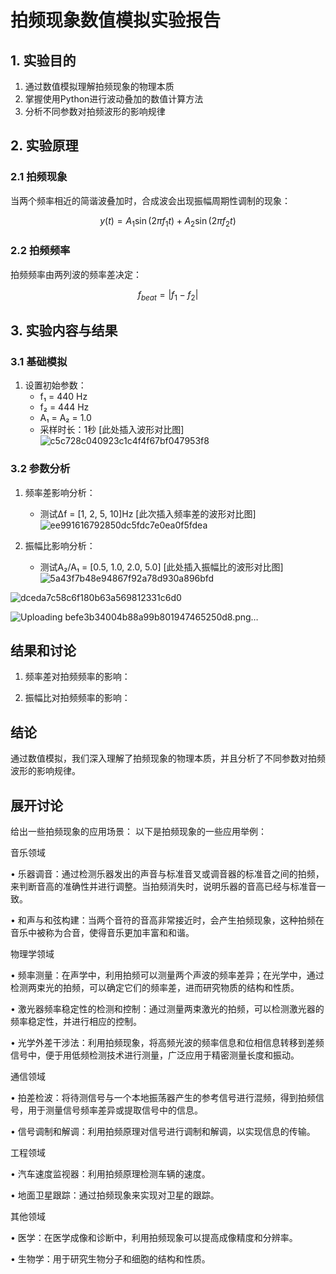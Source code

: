 # 拍频现象数值模拟实验报告

## 1. 实验目的
1. 通过数值模拟理解拍频现象的物理本质
2. 掌握使用Python进行波动叠加的数值计算方法
3. 分析不同参数对拍频波形的影响规律

## 2. 实验原理
### 2.1 拍频现象
当两个频率相近的简谐波叠加时，合成波会出现振幅周期性调制的现象：

$$
y(t) = A_1\sin(2\pi f_1 t) + A_2\sin(2\pi f_2 t)
$$

### 2.2 拍频频率
拍频频率由两列波的频率差决定：

$$
f_{beat} = |f_1 - f_2|
$$


## 3. 实验内容与结果

### 3.1 基础模拟
1. 设置初始参数：
   - f₁ = 440 Hz
   - f₂ = 444 Hz 
   - A₁ = A₂ = 1.0
   - 采样时长：1秒
[此处插入波形对比图]
![c5c728c040923c1c4f4f67bf047953f8](https://github.com/user-attachments/assets/b8ce86f9-6801-44fe-b4ed-57ac294b074f)

### 3.2 参数分析
1. 频率差影响分析：
   
   - 测试Δf = [1, 2, 5, 10]Hz
[此次插入频率差的波形对比图]
![ee991616792850dc5fdc7e0ea0f5fdea](https://github.com/user-attachments/assets/326185b8-c884-46dc-bbb0-a275e4f01271)

2. 振幅比影响分析：
   
   - 测试A₂/A₁ = [0.5, 1.0, 2.0, 5.0]
[此处插入振幅比的波形对比图]
![5a43f7b48e94867f92a78d930a896bfd](https://github.com/user-attachments/assets/761eb4cf-f5be-4d46-a2f4-6497c76e964b)

![dceda7c58c6f180b63a569812331c6d0](https://github.com/user-attachments/assets/b923ac8f-63dd-4486-b28b-2e51d6e82230)

![Uploading befe3b34004b88a99b801947465250d8.png…]()

## 结果和讨论
1. 频率差对拍频频率的影响：
  
2. 振幅比对拍频频率的影响：
  
## 结论
通过数值模拟，我们深入理解了拍频现象的物理本质，并且分析了不同参数对拍频波形的影响规律。

## 展开讨论
给出一些拍频现象的应用场景：
以下是拍频现象的一些应用举例：


音乐领域

• 乐器调音：通过检测乐器发出的声音与标准音叉或调音器的标准音之间的拍频，来判断音高的准确性并进行调整。当拍频消失时，说明乐器的音高已经与标准音一致。

• 和声与和弦构建：当两个音符的音高非常接近时，会产生拍频现象，这种拍频在音乐中被称为合音，使得音乐更加丰富和和谐。


物理学领域

• 频率测量：在声学中，利用拍频可以测量两个声波的频率差异；在光学中，通过检测两束光的拍频，可以确定它们的频率差，进而研究物质的结构和性质。

• 激光器频率稳定性的检测和控制：通过测量两束激光的拍频，可以检测激光器的频率稳定性，并进行相应的控制。

• 光学外差干涉法：利用拍频现象，将高频光波的频率信息和位相信息转移到差频信号中，便于用低频检测技术进行测量，广泛应用于精密测量长度和振动。


通信领域

• 拍差检波：将待测信号与一个本地振荡器产生的参考信号进行混频，得到拍频信号，用于测量信号频率差异或提取信号中的信息。

• 信号调制和解调：利用拍频原理对信号进行调制和解调，以实现信息的传输。


工程领域

• 汽车速度监视器：利用拍频原理检测车辆的速度。

• 地面卫星跟踪：通过拍频现象来实现对卫星的跟踪。


其他领域

• 医学：在医学成像和诊断中，利用拍频现象可以提高成像精度和分辨率。

• 生物学：用于研究生物分子和细胞的结构和性质。
